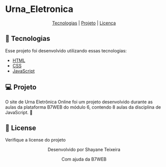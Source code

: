 # Urna_Eletronica
<p align="center">
  <a href="#-tecnologias">Tecnologias</a> |
  <a href="#-projeto">Projeto</a> | 
  <a href="#memo-licença">Licença</a>
</p>

## 🚀 Tecnologias

Esse projeto foi desenvolvido utilizando essas tecnologias:
- [HTML]()
- [CSS]()
- [JavaScript]()

## 💻 Projeto

O site de Urna Eletrônica Online foi um projeto desenvolvido durante as aulas da plataforma B7WEB do módulo 6, contendo 8 aulas da disciplina de JavaScript. 💜 

## 🔖 License

Verifique a license do projeto

<p align="center">Desenvolvido por Shayane Teixeira</p>
<p align="center">Com ajuda da B7WEB</p>
